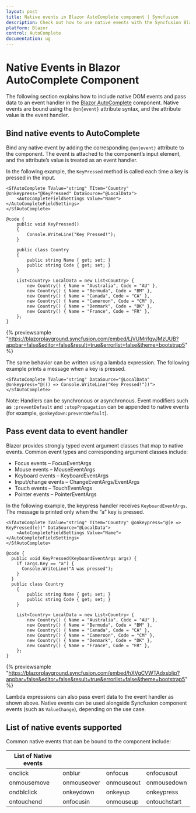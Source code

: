 ```yaml
---
layout: post
title: Native events in Blazor AutoComplete component | Syncfusion
description: Check out how to use native events with the Syncfusion Blazor AutoComplete component, including @on{event} binding and passing event argument data.
platform: Blazor
control: AutoComplete
documentation: ug
---
```


# Native Events in Blazor AutoComplete Component

The following section explains how to include native DOM events and pass data to an event handler in the [Blazor AutoComplete](https://www.syncfusion.com/blazor-components/blazor-autocomplete) component. Native events are bound using the `@on{event}` attribute syntax, and the attribute value is the event handler.

## Bind native events to AutoComplete

Bind any native event by adding the corresponding `@on{event}` attribute to the component. The event is attached to the component’s input element, and the attribute’s value is treated as an event handler.

In the following example, the `KeyPressed` method is called each time a key is pressed in the input.

```cshtml
<SfAutoComplete TValue="string" TItem="Country" @onkeypress="@KeyPressed" DataSource="@LocalData">
    <AutoCompleteFieldSettings Value="Name"></AutoCompleteFieldSettings>
</SfAutoComplete>

@code {
    public void KeyPressed()
    {
        Console.WriteLine("Key Pressed!");
    }

    public class Country
    {
        public string Name { get; set; }
        public string Code { get; set; }
    }

    List<Country> LocalData = new List<Country> {
        new Country() { Name = "Australia", Code = "AU" },
        new Country() { Name = "Bermuda", Code = "BM" },
        new Country() { Name = "Canada", Code = "CA" },
        new Country() { Name = "Cameroon", Code = "CM" },
        new Country() { Name = "Denmark", Code = "DK" },
        new Country() { Name = "France", Code = "FR" },
    };
}
```
{% previewsample "https://blazorplayground.syncfusion.com/embed/LjVUMrifgyJMzUUB?appbar=false&editor=false&result=true&errorlist=false&theme=bootstrap5" %}

The same behavior can be written using a lambda expression. The following example prints a message when a key is pressed.

```cshtml
<SfAutoComplete TValue="string" DataSource="@LocalData" @onkeypress="@(() => Console.WriteLine("Key Pressed!"))"></SfAutoComplete>
```

Note: Handlers can be synchronous or asynchronous. Event modifiers such as `:preventDefault` and `:stopPropagation` can be appended to native events (for example, `@onkeydown:preventDefault`).

## Pass event data to event handler

Blazor provides strongly typed event argument classes that map to native events. Common event types and corresponding argument classes include:

- Focus events – FocusEventArgs
- Mouse events – MouseEventArgs
- Keyboard events – KeyboardEventArgs
- Input/change events – ChangeEventArgs/EventArgs
- Touch events – TouchEventArgs
- Pointer events – PointerEventArgs

In the following example, the keypress handler receives `KeyboardEventArgs`. The message is printed only when the “a” key is pressed.

```cshtml
<SfAutoComplete TValue="string" TItem="Country" @onkeypress="@(e => KeyPressed(e))" DataSource="@LocalData">
    <AutoCompleteFieldSettings Value="Name"></AutoCompleteFieldSettings>
</SfAutoComplete>

@code {
  public void KeyPressed(KeyboardEventArgs args) {
    if (args.Key == "a") {
      Console.WriteLine("A was pressed");
    }
  }
  public class Country
    {
        public string Name { get; set; }
        public string Code { get; set; }
    }

    List<Country> LocalData = new List<Country> {
        new Country() { Name = "Australia", Code = "AU" },
        new Country() { Name = "Bermuda", Code = "BM" },
        new Country() { Name = "Canada", Code = "CA" },
        new Country() { Name = "Cameroon", Code = "CM" },
        new Country() { Name = "Denmark", Code = "DK" },
        new Country() { Name = "France", Code = "FR" },
    };
}
```
{% previewsample "https://blazorplayground.syncfusion.com/embed/hXVgCVWTAdxsbIip?appbar=false&editor=false&result=true&errorlist=false&theme=bootstrap5" %}

Lambda expressions can also pass event data to the event handler as shown above. Native events can be used alongside Syncfusion component events (such as `ValueChange`), depending on the use case.

## List of native events supported

Common native events that can be bound to the component include:

| List of Native events |  |  | |
| --- | --- | --- | --- |
| onclick | onblur | onfocus | onfocusout |
| onmousemove | onmouseover | onmouseout | onmousedown | onmouseup |
| ondblclick | onkeydown | onkeyup | onkeypress |
| ontouchend | onfocusin | onmouseup | ontouchstart |